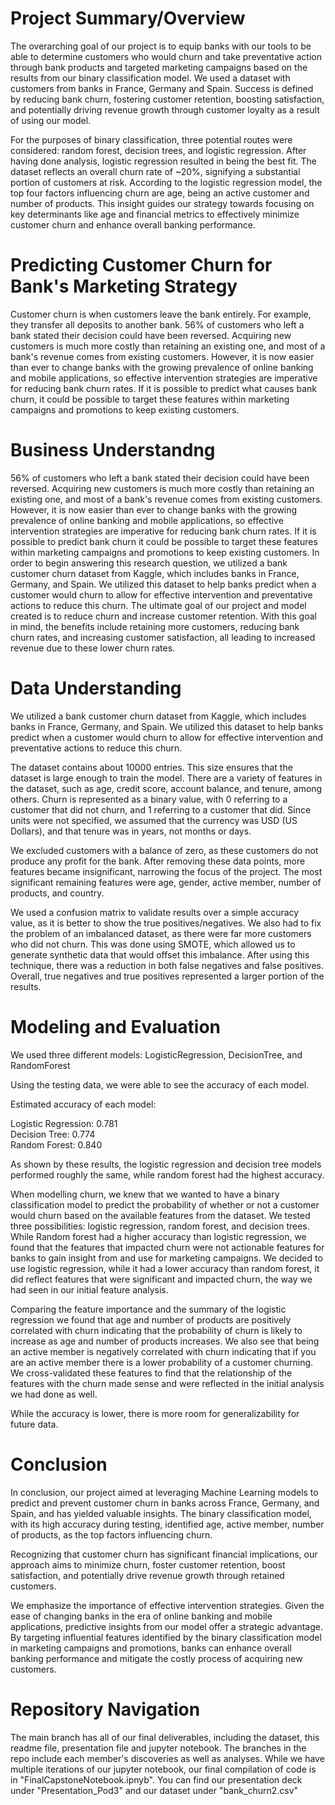 # Project Summary/Overview
The overarching goal of our project is to equip banks with our tools to be able to determine customers who would churn and take preventative action through bank products and targeted marketing campaigns based on the results from our binary classification model. We used a dataset with customers from banks in France, Germany and Spain. Success is defined by reducing bank churn, fostering customer retention, boosting satisfaction, and potentially driving revenue growth through customer loyalty as a result of using our model.
 
For the purposes of binary classification, three potential routes were considered: random forest, decision trees, and logistic regression. After having done analysis, logistic regression resulted in being the best fit. The dataset reflects an overall churn rate of ~20%, signifying a substantial portion of customers at risk. According to the logistic regression model, the top four factors influencing churn are age, being an active customer and number of products. This insight guides our strategy towards focusing on key determinants like age and financial metrics to effectively minimize customer churn and enhance overall banking performance.

# Predicting Customer Churn for Bank's Marketing Strategy
Customer churn is when customers leave the bank entirely. For example, they transfer all deposits to another bank. 56% of customers who left a bank stated their decision could have been reversed. Acquiring new customers is much more costly than retaining an existing one, and most of a bank's revenue comes from existing customers. However, it is now easier than ever to change banks with the growing prevalence of online banking and mobile applications, so effective intervention strategies are imperative for reducing bank churn rates. If it is possible to predict what causes bank churn, it could be possible to target these features within marketing campaigns and promotions to keep existing customers.

# Business Understandng
56% of customers who left a bank stated their decision could have been reversed. Acquiring new customers is much more costly than retaining an existing one, and most of a bank's revenue comes from existing customers. However, it is now easier than ever to change banks with the growing prevalence of online banking and mobile applications, so effective intervention strategies are imperative for reducing bank churn rates. If it is possible to predict bank churn it could be possible to target these features within marketing campaigns and promotions to keep existing customers. In order to begin answering this research question, we utilized a bank customer churn dataset from Kaggle, which includes banks in France, Germany, and Spain. We utilized this dataset to help banks predict when a customer would churn to allow for effective intervention and preventative actions to reduce this churn. The ultimate goal of our project and model created is to reduce churn and increase customer retention. With this goal in mind, the benefits include retaining more customers, reducing bank churn rates, and increasing customer satisfaction, all leading to increased revenue due to these lower churn rates. 

# Data Understanding
We utilized a bank customer churn dataset from Kaggle, which includes banks in France, Germany, and Spain. We utilized this dataset to help banks predict when a customer would churn to allow for effective intervention and preventative actions to reduce this churn. 

The dataset contains about 10000 entries. This size ensures that the dataset is large enough to train the model. There are a variety of features in the dataset, such as age, credit score, account balance, and tenure, among others. Churn is represented as a binary value, with 0 referring to a customer that did not churn, and 1 referring to a customer that did. Since units were not specified, we assumed that the currency was USD (US Dollars), and that tenure was in years, not months or days. 

We excluded customers with a balance of zero, as these customers do not produce any profit for the bank. After removing these data points, more features became insignificant, narrowing the focus of the project. The most significant remaining features were age, gender, active member, number of products, and country.

We used a confusion matrix to validate results over a simple accuracy value, as it is better to show the true positives/negatives. We also had to fix the problem of an imbalanced dataset, as there were far more customers who did not churn. This was done using SMOTE, which allowed us to generate synthetic data that would offset this imbalance. After using this technique, there was a reduction in both false negatives and false positives. Overall, true negatives and true positives represented a larger portion of the results. 





# Modeling and Evaluation
We used three different models: LogisticRegression, DecisionTree, and RandomForest

Using the testing data, we were able to see the accuracy of each model. 

Estimated accuracy of each model:  

Logistic Regression: 0.781  
Decision Tree: 0.774  
Random Forest: 0.840  

As shown by these results, the logistic regression and decision tree models performed roughly the same, while random forest had the highest accuracy.

When modelling churn, we knew that we wanted to have a binary classification model to predict the probability of whether or not a customer would churn based on the available features from the dataset. We tested three possibilities: logistic regression, random forest, and decision trees. While Random forest had a higher accuracy than logistic regression, we found that the features that impacted churn were not actionable features for banks to gain insight from and use for marketing campaigns. We decided to use logistic regression, while it had a lower accuracy than random forest, it did reflect features that were significant and impacted churn, the way we had seen in our initial feature analysis. 

Comparing the feature importance and the summary of the logistic regression we found that age and number of products are positively correlated with churn indicating that the probability of churn is likely to increase as age and number of products increases. We also see that being an active member is negatively correlated with churn indicating that if you are an active member there is a lower probability of a  customer churning. We cross-validated these features to find that the relationship of the features with the churn made sense and were reflected in the initial analysis we had done as well. 

While the accuracy is lower, there is more room for generalizability for future data.




# Conclusion
In conclusion, our project aimed at leveraging Machine Learning models to predict and prevent customer churn in banks across France, Germany, and Spain, and has yielded valuable insights. The binary classification model, with its high accuracy during testing, identified age, active member, number of products, as the top factors influencing churn.
 
Recognizing that customer churn has significant financial implications, our approach aims to minimize churn, foster customer retention, boost satisfaction, and potentially drive revenue growth through retained customers.
 
We emphasize the importance of effective intervention strategies. Given the ease of changing banks in the era of online banking and mobile applications, predictive insights from our model offer a strategic advantage. By targeting influential features identified by the binary classification model in marketing campaigns and promotions, banks can enhance overall banking performance and mitigate the costly process of acquiring new customers.

# Repository Navigation
The main branch has all of our final deliverables, including the dataset, this readme file, presentation file and jupyter notebook. The branches in the repo include each member's discoveries as well as analyses. While we have multiple iterations of our jupyter notebook, our final compilation of code is in "FinalCapstoneNotebook.ipnyb". You can find our presentation deck under "Presentation_Pod3" and our dataset under "bank_churn2.csv"
